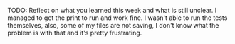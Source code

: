 TODO: Reflect on what you learned this week and what is still unclear.
I managed to get the print to run and work fine. I wasn't able to run the tests themselves, also, some of my files are not saving, I don't know what the problem is with that and it's pretty frustrating.